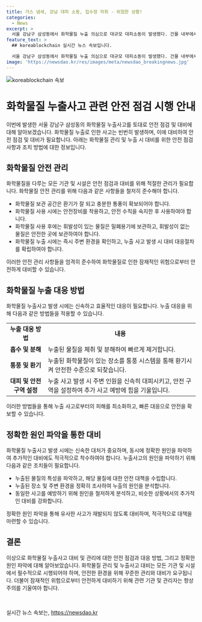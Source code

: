```yaml
---
title: 가스 냄새, 강남 대피 소동, 집수정 악취 - 위험한 상황!
categories:
  - News
excerpt: >
  서울 강남구 삼성동에서 화학물질 누출 의심으로 대규모 대피소동이 발생했다. 건물 내부에서 기체 누출이 의심되어 시민 40명이 대피하고, 11명이 응급처치를 받았다. 소방당국은 8시간에 걸친 조사에서 화학물질 누출은 없다고 밝혔으나, 악취 원인으로 황화수소가 검출됐다. 건물 폐쇄 조치와 정확한 원인 파악을 위해 추가 조사가 이뤄질 예정이다.
feature_text: >
  ## koreablockchain 실시간 뉴스 속보입니다.

  서울 강남구 삼성동에서 화학물질 누출 의심으로 대규모 대피소동이 발생했다. 건물 내부에서 기체 누출이 의심되어 시민 40명이 대피하고, 11명이 응급처치를 받았다. 소방당국은 8시간에 걸친 조사에서 화학물질 누출은 없다고 밝혔으나, 악취 원인으로 황화수소가 검출됐다. 건물 폐쇄 조치와 정확한 원인 파악을 위해 추가 조사가 이뤄질 예정이다.
image: 'https://newsdao.kr/res/images/meta/newsdao_breakingnews.jpg'
---
```


<p><img src="https://newsdao.kr/res/images/meta/newsdao_breakingnews.jpg" alt="koreablockchain 속보" /></p>

<h1>화학물질 누출사고 관련 안전 점검 시행 안내</h1>

<p data-ke-size="size16"></p>

<p>이번에 발생한 서울 강남구 삼성동의 화학물질 누출사고를 토대로 안전 점검 및 대비에 대해 알아보겠습니다. 화학물질 누출로 인한 사고는 빈번히 발생하며, 이에 대비하여 안전 점검 및 대비가 필요합니다. 아래는 화학물질 관리 및 누출 시 대비를 위한 안전 점검 사항과 조치 방법에 대한 정보입니다.</p>

<h2 data-ke-size="size26">화학물질 안전 관리</h2>

<p>화학물질을 다루는 모든 기관 및 시설은 안전 점검과 대비를 위해 적절한 관리가 필요합니다. 화학물질 안전 관리를 위해 다음과 같은 사항들을 철저히 준수해야 합니다.</p>

<ul>
  <li>화학물질 보관 공간은 환기가 잘 되고 충분한 통풍이 확보되어야 합니다.</li>
  <li>화학물질 사용 시에는 안전장비를 착용하고, 안전 수칙을 숙지한 후 사용하여야 합니다.</li>
  <li>화학물질 사용 후에는 휘발성이 있는 물질은 밀폐용기에 보관하고, 휘발성이 없는 물질은 안전한 곳에 보관하여야 합니다.</li>
  <li>화학물질 누출 시에는 즉시 주변 환경을 확인하고, 누출 사고 발생 시 대비 대응절차를 확립하여야 합니다.</li>
</ul>

<p>이러한 안전 관리 사항들을 엄격히 준수하여 화학물질로 인한 잠재적인 위험으로부터 안전하게 대비할 수 있습니다.</p>

<h2 data-ke-size="size26">화학물질 누출 대응 방법</h2>

<p>화학물질 누출사고 발생 시에는 신속하고 효율적인 대응이 필요합니다. 누출 대응을 위해 다음과 같은 방법들을 적용할 수 있습니다.</p>

<table>
  <tr>
    <td style="text-align: center; height: 17px;"><b>누출 대응 방법</b></td>
    <td style="text-align: center; height: 17px;"><b>내용</b></td>
  </tr>
  <tr>
    <td style="text-align: center; height: 17px;"><b>흡수 및 분해</b></td>
    <td>누출된 물질을 체취 및 분해하여 빠르게 제거합니다.</td>
  </tr>
  <tr>
    <td style="text-align: center; height: 17px;"><b>통풍 및 환기</b></td>
    <td>누출된 화학물질이 있는 장소를 통풍 시스템을 통해 환기시켜 안전한 수준으로 되찾습니다.</td>
  </tr>
  <tr>
    <td style="text-align: center; height: 17px;"><b>대피 및 안전 구역 설정</b></td>
    <td>누출 사고 발생 시 주변 인원을 신속히 대피시키고, 안전 구역을 설정하여 추가 사고 예방에 힘을 기울입니다.</td>
  </tr>
</table>

<p>이러한 방법들을 통해 누출 사고로부터의 피해를 최소화하고, 빠른 대응으로 안전을 확보할 수 있습니다.</p>

<h2 data-ke-size="size26">정확한 원인 파악을 통한 대비</h2>

<p>화학물질 누출사고 발생 시에는 신속한 대처가 중요하며, 동시에 정확한 원인을 파악하여 추가적인 대비에도 적극적으로 착수하여야 합니다. 누출사고의 원인을 파악하기 위해 다음과 같은 조치들이 필요합니다.</p>

<ul>
  <li>누출된 물질의 특성을 파악하고, 해당 물질에 대한 안전 대책을 수립합니다.</li>
  <li>누출된 장소 및 주변 환경을 정확히 조사하여 누출의 원인을 분석합니다.</li>
  <li>동일한 사고를 예방하기 위해 원인을 철저하게 분석하고, 비슷한 상황에서의 추가적인 대비를 강화합니다.</li>
</ul>

<p>정확한 원인 파악을 통해 유사한 사고가 재발되지 않도록 대비하며, 적극적으로 대책을 마련할 수 있습니다.</p>

<h2 data-ke-size="size26">결론</h2>

<p>이상으로 화학물질 누출사고 대비 및 관리에 대한 안전 점검과 대응 방법, 그리고 정확한 원인 파악에 대해 알아보았습니다. 화학물질 관리 및 누출사고 대비는 모든 기관 및 시설에서 필수적으로 시행되어야 하며, 안전한 환경을 위해 꾸준한 관리와 대비가 요구됩니다. 더불어 잠재적인 위험으로부터 안전하게 대비하기 위해 관련 기관 및 관리자는 항상 주의를 기울여야 합니다.</p>

<p data-ke-size="size16">&nbsp;</p>
실시간 뉴스 속보는, <a href="https://newsdao.kr" rel="dofollow">https://newsdao.kr</a>


